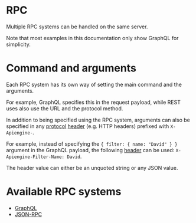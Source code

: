 # RPC

Multiple RPC systems can be handled on the same server.

Note that most examples in this documentation only show GraphQL for simplicity.

# Command and arguments

Each RPC system has its own way of setting the main command and the arguments.

For example, GraphQL specifies this in the request payload, while REST uses
also use the URL and the protocol method.

In addition to being specified using the RPC system, arguments can also be
specified in any [protocol](protocols.md)
[header](protocols.md#headers-and-method) (e.g. HTTP headers) prefixed
with `X-Apiengine-`.

For example, instead of specifying the `{ filter: { name: "David" } }`
argument in the GraphQL payload, the following
[header](protocols.md#headers-and-method) can be used:
`X-Apiengine-Filter-Name: David`.

The header value can either be an unquoted string or any JSON value.

# Available RPC systems

  - [GraphQL](graphql.md)
  - [JSON-RPC](jsonrpc.md)
